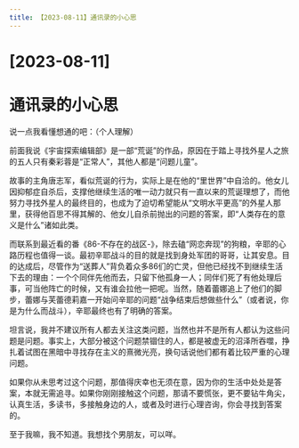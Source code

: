 ```yaml
---
title: 【2023-08-11】通讯录的小心思
---
```


# [2023-08-11]
# 通讯录的小心思

说一点我看懂想通的吧：（个人理解）

前面我说《宇宙探索编辑部》是一部“荒诞”的作品，原因在于踏上寻找外星人之旅的五人只有秦彩蓉是“正常人”，其他人都是“问题儿童”。

故事的主角唐志军，看似荒诞的行为，实际上是在他的“里世界”中自洽的。他女儿因抑郁症自杀后，支撑他继续生活的唯一动力就只有一直以来的荒诞理想了，而他努力寻找外星人的最终目的，也成为了迫切希望能从“文明水平更高”的外星人那里，获得他百思不得其解的、他女儿自杀前抛出的问题的答案，即“人类存在的意义是什么”诸如此类。

而联系到最近看的番《86-不存在的战区-》，除去磕“网恋奔现”的狗粮，辛耶的心路历程也值得一谈。最初辛耶战斗的目的就是找到身处军团的哥哥，让其安息。目的达成后，尽管作为“送葬人”背负着众多86们的亡灵，但他已经找不到继续生活下去的理由：一个个同伴先他而去，只留下他孤身一人；同伴们死了有他处理后事，可当他阵亡的时候，又有谁会拉他一把呢。当然，随着蕾娜追上了他们的脚步，蕾娜与芙蕾德莉嘉一开始问辛耶的问题“战争结束后想做些什么”（或者说，你是为什么而战斗），辛耶最终也有了明确的答案。

坦言说，我并不建议所有人都去关注这类问题，当然也并不是所有人都认为这些问题是问题。事实上，大部分被这个问题禁锢住的人，都是被虚无的沼泽所吞噬，挣扎着试图在黑暗中寻找存在主义的熹微光亮，换句话说他们都有着比较严重的心理问题。

如果你从未思考过这个问题，那值得庆幸也无须在意，因为你的生活中处处是答案，本就无需追寻。如果你刚刚接触这个问题，那请不要慌张，更不要钻牛角尖，认真生活，多读书，多接触身边的人，或者及时进行心理咨询，你会寻找到答案的。

至于我嘛，我不知道。我想找个男朋友，可以咩。